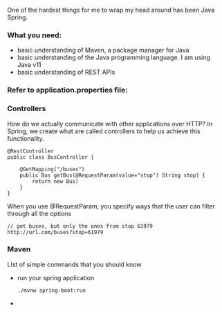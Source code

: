 One of the hardest things for me to wrap my head around has been Java Spring. 

### What you need:

* basic understanding of Maven, a package manager for Java
* basic understanding of the Java programming language. I am using Java v11
* basic understanding of REST APIs

### Refer to application.properties file:

### Controllers

How do we actually communicate with other applications over HTTP? In Spring, we create what are called controllers to help us achieve this functionality. 

```
@RestController
public class BusController {
	
	@GetMapping("/buses")
	public Bus getBus(@RequestParam(value="stop") String stop) {
		return new Bus)
	}
}
```

When you use @RequestParam, you specify ways that the user can filter through all the options 

```
// get buses, but only the ones from stop 61979
http://url.com/buses?stop=61979
```



### Maven

LIst of simple commands that you should know

* run your spring application

  ``` 
  ./mvnw spring-boot:run
  ```

* 
